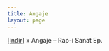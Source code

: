 ```yaml
---
title: Angaje
layout: page
---
```

<a href="https://cloud.mail.ru/public/3e42e494e297/Angaje%20-%20Rap-i%20Sanat%20E.P" target="_blank">[indir]</a>  »  Angaje &#8211; Rap-i Sanat Ep.